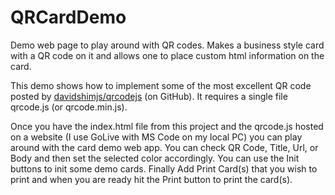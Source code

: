 # QRCardDemo
Demo web page to play around with QR codes. Makes a business style card with a QR code on it and allows one to place custom html information on the card.

This demo shows how to implement some of the most excellent QR code posted by <a href="https://github.com/davidshimjs/qrcodejs">davidshimjs/qrcodejs</a> (on GitHub). It requires a single file qrcode.js (or qrcode.min.js). 

Once you have the index.html file from this project and the qrcode.js hosted on a website (I use GoLive with MS Code on my local PC) you can play around with the card demo web app. You can check QR Code, Title, Url, or Body and then set the selected color accordingly. You can use the Init buttons to init some demo cards. Finally Add Print Card(s) that you wish to print and when you are ready hit the Print button to print the card(s).
